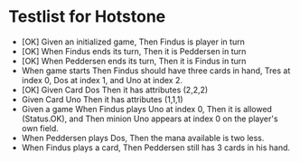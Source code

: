 Testlist for Hotstone
====

* [OK] Given an initialized game, Then Findus is player in turn 
* [OK] When Findus ends its turn, Then it is Peddersen in turn 
* [OK] When Peddersen ends its turn, Then it is Findus in turn
* When game starts Then Findus should have three cards in hand, Tres at index 0, Dos at index 1, and Uno at index 2. 
* [OK] Given Card Dos Then it has attributes (2,2,2)
* Given Card Uno Then it has attributes (1,1,1)
* Given a game When Findus plays Uno at index 0, Then it is allowed (Status.OK), and Then minion Uno appears at index 0 on the player's own field. 
* When Peddersen plays Dos, Then the mana available is two less. 
* When Findus plays a card, Then Peddersen still has 3 cards in his hand.